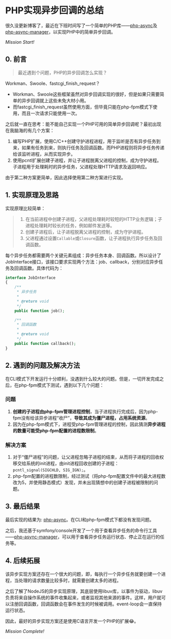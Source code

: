 # PHP实现异步回调的总结

很久没更新博客了，最近在下班时间写了一个简单的PHP库——[php-async](https://github.com/anhoder/php-async)及[php-async-manager](https://github.com/anhoder/php-async-manager)，以实现PHP中的简单异步回调。

<!-- more -->

*Mission Start!*

## 0. 前言

> 最近遇到个问题，PHP的异步回调怎么实现？
 
Workman、Swoole、fastcgi_finish_request？

* Workman、Swoole这些框架虽然对异步回调实现的很好，但是如果只需要简单的异步回调就上这些未免大材小用。
* 而fastcgi_finish_request虽然使用方面，但毕竟只能在php-fpm模式下使用，而且一次请求只能使用一次。

之后就一直在思考：能不能自己实现一个PHP可用的简单异步回调呢？最初出现在我脑海的有几个方案：

1. 编写PHP扩展，使用C/C++创建守护进程进程，用于监听是否有异步任务到来，如果有任务到来，则执行任务及回调函数。而PHP进程则将异步任务传递给该监听进程，从而实现异步。
2. 使用pcntl扩展创建子进程，并让子进程脱离父进程的控制，成为守护进程。子进程用于处理耗时的异步任务，父进程处理HTTP请求及返回响应。

由于第二种方案更简单，因此选择使用第二种方案进行实现。

## 1. 实现原理及思路

实现原理比较简单：

> 1. 在当前进程中创建子进程，父进程处理耗时较短的HTTP业务逻辑；子进程处理耗时较长的任务，例如邮件发送等。
> 2. 创建子进程后，让子进程脱离父进程的控制，成为守护进程。
> 3. 父进程通过设置`Callable`或`Closure`函数，让子进程执行异步任务及回调函数。

每个异步任务都需要两个关键元素组成：异步任务本身、回调函数。所以设计了JobInterface接口，该接口要求实现两个方法：job、callback，分别对应异步任务及回调函数。具体代码为：

```php
interface JobInterface
{
    /**
     * 异步任务
     *
     * @return void
     */
    public function job();

    /**
     * 回调函数
     *
     * @return void
     */
    public function callback();
}
```

## 2. 遇到的问题及解决方法

在CLI模式下开发运行十分顺利，没遇到什么较大的问题。但是，一切开发完成之后，在php-fpm模式下测试，遇到以下几个问题：

### 问题

1. **创建的子进程由php-fpm管理进程控制**，当子进程执行完成后，因为php-fpm没有给该异步进程“收尸”，**导致其成为僵尸进程，占用系统资源**。
2. 因为在php-fpm模式下，进程受php-fpm管理进程的控制，因此猜测**异步进程的数量可能受php-fpm配置的进程数限制**。

### 解决方案

1. 对于“僵尸进程”的问题，让父进程忽略子进程的结束，从而将子进程的回收权移交给系统的init进程，由init进程回收创建的子进程：`pcntl_signal(SIGCHLD, SIG_IGN);`。
2. php-fpm配置的进程数限制，经过测试（将php-fpm配置文件中的最大进程数改为5，并使用静态模式）发现，并未出现猜想中的创建子进程被限制的问题。

## 3. 最后结果

最后实现的结果为: [php-async](https://github.com/anhoder/php-async)。在CLI和php-fpm模式下都没有发现问题。


之后，我还基于symfony/console开发了一个用于查看异步任务的命令行工具——[php-async-manager](https://github.com/anhoder/php-async-manager)，可以用于查看异步任务运行状态、停止正在运行的任务等。

## 4. 后续拓展

该异步实现方案还存在一个很大的问题，即，每执行一个异步任务就要创建一个进程，当处理的请求数量比较多时，就需要创建太多的进程。


之后了解了NodeJS的异步实现原理，其底层使用libuv库，以事件为驱动，libuv负责将来自操作系统的事件收集起来，或者监视其他来源的事件。这样，用户就可以注册回调函数，回调函数会在事件发生的时候被调用。event-loop会一直保持运行状态。


因此，最好的异步实现方案还是使用C语言开发一个PHP的扩展😂。

*Mission Complete!*

